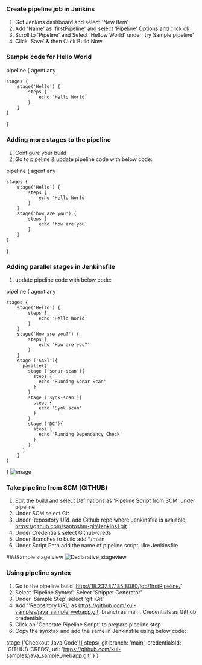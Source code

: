 ### Create pipeline job in Jenkins
1. Got Jenkins dashboard and select 'New Item'
2. Add 'Name' as 'firstPipeline' and select 'Pipeline' Options and click ok
3. Scroll to 'Pipeline' and Select 'Hellow World' under 'try Sample pipeline'
4. Click 'Save' & then Click Build Now

### Sample code for Hello World

pipeline {
    agent any

    stages {
        stage('Hello') {
            steps {
                echo 'Hello World'
            }
        }
    }
}

### Adding more stages to the pipeline
1. Configure your build
2. Go to pipeline & update pipeline code with below code:

pipeline {
    agent any

    stages {
        stage('Hello') {
            steps {
                echo 'Hello World'
            }
        }
        stage('how are you') {
            steps {
                echo 'how are you'
            }
        }
    }
}

### Adding parallel stages in Jenkinsfile
1. update pipeline code with below code:

pipeline {
    agent any

    stages {
        stage('Hello') {
            steps {
                echo 'Hello World'
            }
        }
        stage('How are you?') {
            steps {
                echo 'How are you?'
            }
        }
        stage ('SAST'){
          parallel{
            stage ('sonar-scan'){
              steps {
                echo 'Running Sonar Scan'
              }
            }
            stage ('synk-scan'){
              steps {
                echo 'Synk scan'
              }
            }
            stage ('DC'){
              steps {
                echo 'Running Dependency Check'
              }
            }
          }
        }
    }
}
![image](https://user-images.githubusercontent.com/64212984/129163258-3528ca87-2dee-447a-857f-861280c6b86f.png)


### Take pipeline from SCM (GITHUB)
1. Edit the build and select Definations as 'Pipeline Script from SCM' under pipeline
2. Under SCM select Git
3. Under Repository URL add Github repo where Jenkinsfile is avaiable, https://github.com/santoshm-git/Jenkins1.git
4. Under Credentials select Github-creds
5. Under Branches to build add */main
6. Under Script Path add the name of pipeline script, like Jenkinsfile

###Sample stage view
![Declarative_stageview](https://user-images.githubusercontent.com/64212984/129164869-677f29c6-e855-4356-9c95-d253f752e789.PNG)

### Using pipeline syntex
1. Go to the pipeline build 'http://18.237.87.185:8080/job/firstPipeline/'
2. Select 'Pipeline Syntex', Select 'Snippet Generator' 
3. Under 'Sample Step' select 'git: Git'
4. Add ''Repository URL' as https://github.com/kul-samples/java_sample_webapp.git, branch as main, Credentials as Github credentials.
5. Click on 'Generate Pipeline Script' to prepare pipeline  step
6. Copy the synxtax and add the same in Jenkinsfile using below code:

stage ('Checkout Java Code'){
  steps{
    git branch: 'main', credentialsId: 'GITHUB-CREDS', url: 'https://github.com/kul-samples/java_sample_webapp.git'
  }
}
